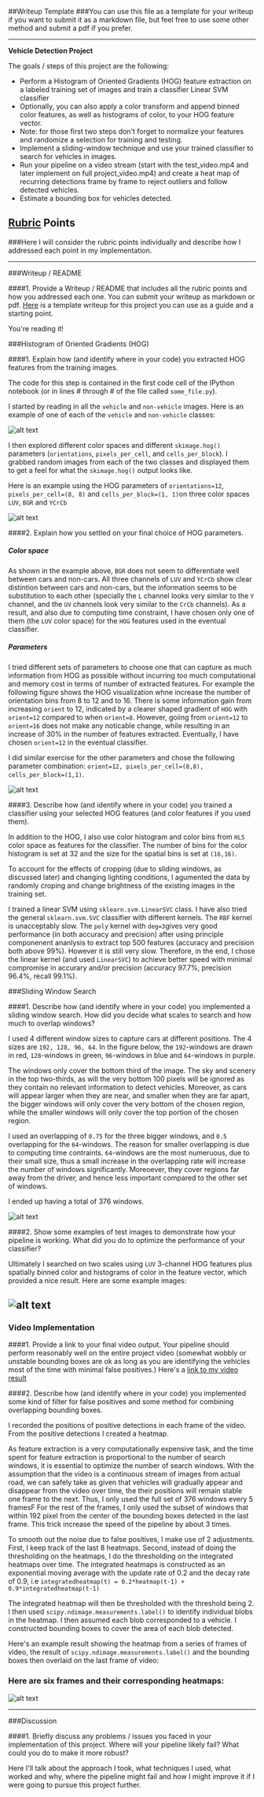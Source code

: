 ##Writeup Template
###You can use this file as a template for your writeup if you want to submit it as a markdown file, but feel free to use some other method and submit a pdf if you prefer.

---

**Vehicle Detection Project**

The goals / steps of this project are the following:

* Perform a Histogram of Oriented Gradients (HOG) feature extraction on a labeled training set of images and train a classifier Linear SVM classifier
* Optionally, you can also apply a color transform and append binned color features, as well as histograms of color, to your HOG feature vector. 
* Note: for those first two steps don't forget to normalize your features and randomize a selection for training and testing.
* Implement a sliding-window technique and use your trained classifier to search for vehicles in images.
* Run your pipeline on a video stream (start with the test_video.mp4 and later implement on full project_video.mp4) and create a heat map of recurring detections frame by frame to reject outliers and follow detected vehicles.
* Estimate a bounding box for vehicles detected.

[//]: # (Image References)
[image1]: ./output_images/car_noncar.png
[image2]: ./output_images/HOG.png
[image3]: ./output_images/HOG_orient.png
[image4]: ./output_images/windows.png
[image5]: ./output_images/bboxes.png
[image6]: ./output_images/heatmap_6frames.png
[image7]: ./examples/labels_map.png
[image8]: ./examples/output_bboxes.png
[video1]: ./project_video.mp4

## [Rubric](https://review.udacity.com/#!/rubrics/513/view) Points
###Here I will consider the rubric points individually and describe how I addressed each point in my implementation.  

---
###Writeup / README

####1. Provide a Writeup / README that includes all the rubric points and how you addressed each one.  You can submit your writeup as markdown or pdf.  [Here](https://github.com/udacity/CarND-Vehicle-Detection/blob/master/writeup_template.md) is a template writeup for this project you can use as a guide and a starting point.  

You're reading it!

###Histogram of Oriented Gradients (HOG)

####1. Explain how (and identify where in your code) you extracted HOG features from the training images.

The code for this step is contained in the first code cell of the IPython notebook (or in lines # through # of the file called `some_file.py`).  

I started by reading in all the `vehicle` and `non-vehicle` images.  Here is an example of one of each of the `vehicle` and `non-vehicle` classes:

![alt text][image1]

I then explored different color spaces and different `skimage.hog()` parameters (`orientations`, `pixels_per_cell`, and `cells_per_block`).  I grabbed random images from each of the two classes and displayed them to get a feel for what the `skimage.hog()` output looks like.

Here is an example using the  HOG parameters of `orientations=12`, `pixels_per_cell=(8, 8)` and `cells_per_block=(1, 1)`on three color spaces `LUV`, `BGR` and `YCrCb`

![alt text][image2]

####2. Explain how you settled on your final choice of HOG parameters.

##### Color space
As shown in the example above, `BGR` does not seem to differentiate well between cars and non-cars. All three channels of `LUV` and `YCrCb` show clear distintion between cars and non-cars, but the information seems to be substitution to each other (specially the `L` channel looks very similar to the `Y` channel, and the `UV` channels look very similar to the `CrCb` channels). As a result, and also due to computing time constraint, I have chosen only one of them (the `LUV` color space) for the `HOG` features used in the eventual classifier.

##### Parameters
I tried different sets of parameters to choose one that can capture as much information from HOG as possible without incurring too much computational and memory cost in terms of number of extracted features. For example the following figure shows the HOG visualization whne increase the number of orientation bins from 8 to 12 and to 16. There is some information gain from increasing `orient` to 12, indicated by a clearer shaped gradient of `HOG` with `orient=12` compared to when `orient=8`. However, goiing from `orient=12` to `orient=16` does not make any noticable change, while resulting in an increase of 30% in the number of features extracted. Eventually, I have chosen `orient=12` in the eventual classifier.

I did similar exercise for the other parameters and chose the following parameter combination: `orient=12, pixels_per_cell=(8,8), cells_per_block=(1,1)`.

![alt text][image3]

####3. Describe how (and identify where in your code) you trained a classifier using your selected HOG features (and color features if you used them).

In addition to the HOG, I also use color histogram and color bins from `HLS` color space as features for the classifier. The number of bins for the color histogram is set at 32 and the size for the spatial bins is set at `(16,16)`.

To account for the effects of cropping (due to sliding windows, as discussed later) and changing lighting conditions, I agumented the data by randomly croping and change brightness of the existing images in the training set.

I trained a linear SVM using `sklearn.svm.LinearSVC` class. I have also tried the general `sklearn.svm.SVC` classifier with different kernels. The `RBF` kernel is unacceptably slow. The `poly` kernel with `deg=3`gives very good performance (in both accuracy and precision) after using principle componenent ananlysis to extract top 500 features (accuracy and precision both above 99%). However it is still very slow. Therefore, in the end, I chose the linear kernel (and used `LinearSVC`) to achieve better speed with minimal compromise in accurary and/or precision (accuracy 97.7%, precision 96.4%, recall 99.1%).

###Sliding Window Search

####1. Describe how (and identify where in your code) you implemented a sliding window search.  How did you decide what scales to search and how much to overlap windows?

I used 4 different window sizes to capture cars at different positions. The 4 sizes are `192, 128, 96, 64`. In the figure below, the `192`-windows are drawn in red, `128`-windows in green, `96`-windows in blue and `64`-windows in purple.

The windows only cover the bottom third of the image. The sky and scenery in the top two-thirds, as will the very bottom 100 pixels will be ignored as they contain no relevant information to detect vehicles. Moreover, as cars will appear larger when they are near, and smaller when they are far apart, the bigger windows will only cover the very bottom of the chosen region, while the smaller windows will only cover the top portion of the chosen region.

I used an overlapping of `0.75` for the three bigger windows, and `0.5` overlapping for the `64`-windows. The reason for smaller overlapping is due to computing time contraints. `64`-windows are the most numeruous, due to their small size, thus a small increase in the overlapping rate will increase the number of windows significantly. Moreoever, they cover regions far away from the driver, and hence less important compared to the other set of windows.

I ended up having a total of 376 windows.

![alt text][image4]

####2. Show some examples of test images to demonstrate how your pipeline is working.  What did you do to optimize the performance of your classifier?

Ultimately I searched on two scales using `LUV` 3-channel HOG features plus spatially binned color and histograms of color in the feature vector, which provided a nice result.  Here are some example images:

![alt text][image5]
---

### Video Implementation

####1. Provide a link to your final video output.  Your pipeline should perform reasonably well on the entire project video (somewhat wobbly or unstable bounding boxes are ok as long as you are identifying the vehicles most of the time with minimal false positives.)
Here's a [link to my video result](./project_video.mp4)


####2. Describe how (and identify where in your code) you implemented some kind of filter for false positives and some method for combining overlapping bounding boxes.

I recorded the positions of positive detections in each frame of the video.  From the positive detections I created a heatmap.

As feature extraction is a very computationally expensive task, and the time spent for feature extraction is proportional to the number of search windows, it is essential to optimize the number of search windows. With the assumption that the video is a continuous stream of images from actual road, we can safely take as given that vehicles will gradually appear and disappear from the video over time, the their positions will remain stable one frame to the next. Thus, I only used the full set of 376 windows every 5 framesF For the rest of the frames, I only used the subset of windows that within 192 pixel from the center of the bounding boxes detected in the last frame. This trick increase the speed of the pipeline by about 3 times.

To smooth out the noise due to false positives, I make use of 2 adjustments. First, I keep track of the last 8 heatmaps. Second, instead of doing the thresholding on the heatmaps, I do the thresholding on the integrated heatmaps over time. The integrated heatmaps is constructed as an exponential moving average with the update rate of 0.2 and the decay rate of 0.9, i.e  `integratedheatmap(t) = 0.2*heatmap(t-1) + 0.9*integratedheatmap(t-1)`

The integrated heatmap will then be thresholded with the threshold being 2.  I then used `scipy.ndimage.measurements.label()` to identify individual blobs in the heatmap.  I then assumed each blob corresponded to a vehicle.  I constructed bounding boxes to cover the area of each blob detected.  

Here's an example result showing the heatmap from a series of frames of video, the result of `scipy.ndimage.measurements.label()` and the bounding boxes then overlaid on the last frame of video:

### Here are six frames and their corresponding heatmaps:

![alt text][image6]



---

###Discussion

####1. Briefly discuss any problems / issues you faced in your implementation of this project.  Where will your pipeline likely fail?  What could you do to make it more robust?

Here I'll talk about the approach I took, what techniques I used, what worked and why, where the pipeline might fail and how I might improve it if I were going to pursue this project further.  

